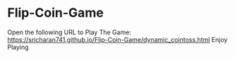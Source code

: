 # Flip-Coin-Game
Open the following URL to Play The Game:
https://sricharan741.github.io/Flip-Coin-Game/dynamic_cointoss.html
Enjoy Playing
